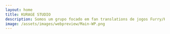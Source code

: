 ```yaml
---
layout: home
title: KURAGE STUDIO
description: Somos um grupo focado em fan translations de jogos Furry/Kemono e Geikomi.
image: /assets/images/webpreview/Main-WP.png
---
```

